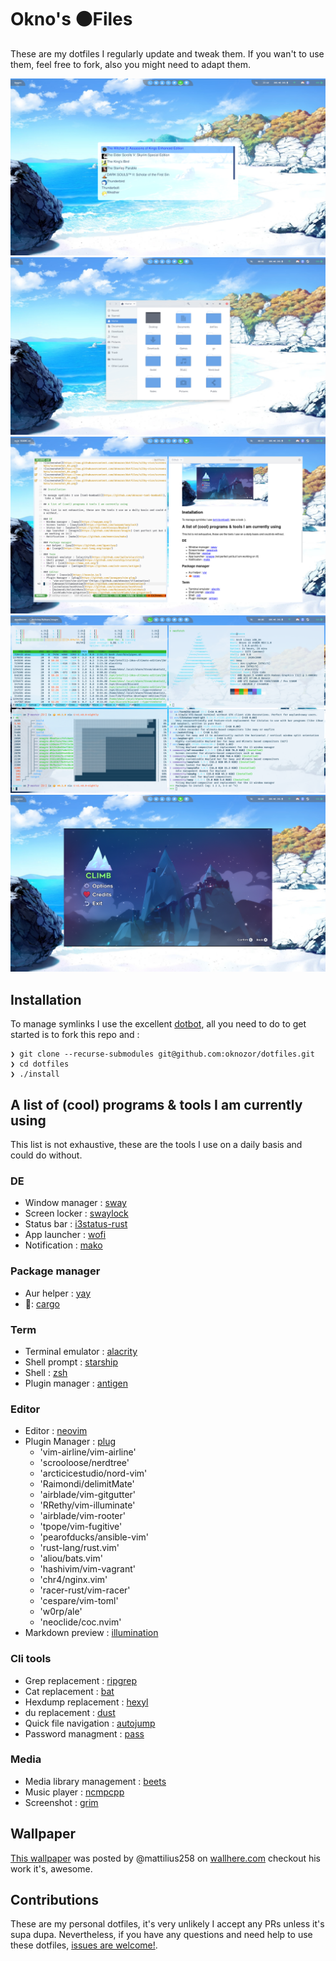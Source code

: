 # Okno's ⚫Files 

These are my dotfiles I regularly update and tweak them.
If you wan't to use them, feel free to fork, also you might need to adapt them. 

![screenshot](screenshots/screenshot_02.png)
![screenshot](screenshots/screenshot_03.png)
![screenshot](screenshots/screenshot_04.png)
![screenshot](screenshots/screenshot_05.png)
![screenshot](screenshots/screenshot_06.png)

## Installation

To manage symlinks I use the excellent [dotbot](https://github.com/anishathalye/dotbot), all you need to do to get started is to fork this repo and :

```
❯ git clone --recurse-submodules git@github.com:oknozor/dotfiles.git
❯ cd dotfiles
❯ ./install
```

## A list of (cool) programs & tools I am currently using   

This list is not exhaustive, these are the tools I use on a daily basis and could do without.

### DE
- Window manager : [sway](https://swaywm.org/)
- Screen locker : [swaylock](https://github.com/swaywm/swaylock)
- Status bar : [i3status-rust](https://github.com/greshake/i3status-rust)
- App launcher : [wofi](https://hg.sr.ht/~scoopta/wofi)
- Notification : [mako](https://github.com/emersion/mako)

### Package manager
- Aur helper : [yay](https://github.com/Jguer/yay)
- 🦀: [cargo](https://doc.rust-lang.org/cargo/)

### Term
- Terminal emulator : [alacrity](https://github.com/jwilm/alacritty)
- Shell prompt : [starship](https://github.com/starship/starship)
- Shell : [zsh](https://www.zsh.org/)
- Plugin manager : [antigen](https://github.com/zsh-users/antigen)

### Editor
- Editor : [neovim](https://neovim.io/)
- Plugin Manager : [plug](https://github.com/junegunn/vim-plug)
    - 'vim-airline/vim-airline'
    - 'scrooloose/nerdtree'
    - 'arcticicestudio/nord-vim'
    - 'Raimondi/delimitMate'
    - 'airblade/vim-gitgutter'
    - 'RRethy/vim-illuminate'
    - 'airblade/vim-rooter'
    - 'tpope/vim-fugitive'
    - 'pearofducks/ansible-vim'
    - 'rust-lang/rust.vim'
    - 'aliou/bats.vim'
    - 'hashivim/vim-vagrant'
    - 'chr4/nginx.vim'
    - 'racer-rust/vim-racer'
    - 'cespare/vim-toml'
    - 'w0rp/ale'
    - 'neoclide/coc.nvim'
- Markdown preview : [illumination](https://github.com/oknozor/illumination)

### Cli tools
- Grep replacement : [ripgrep](https://github.com/BurntSushi/ripgrep)
- Cat replacement : [bat](https://github.com/sharkdp/bat) 
- Hexdump replacement : [hexyl](https://github.com/sharkdp/hexyl) 
- du replacement : [dust](https://github.com/bootandy/dust) 
- Quick file navigation : [autojump](https://github.com/wting/autojump)
- Password managment : [pass](https://www.passwordstore.org/)

### Media
- Media library management : [beets](http://beets.io/)
- Music player : [ncmpcpp](https://github.com/arybczak/ncmpcpp)
- Screenshot : [grim](https://github.com/resurrecting-open-source-projects/scrot)

## Wallpaper 

[This wallpaper](https://wallhere.com/en/wallpaper/5782) was posted by @mattilius258 on [wallhere.com](https://wallhere.com) checkout his work it's, awesome.

## Contributions 

These are my personal dotfiles, it's very unlikely I accept any PRs unless it's supa dupa. Nevertheless, if you have any questions and need help to use these dotfiles, [issues are welcome!](https://github.com/oknozor/dotfiles/issues). 
